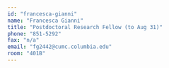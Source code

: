 ```yaml
---
id: "francesca-gianni"
name: "Francesca Gianni"
title: "Postdoctoral Research Fellow (to Aug 31)"
phone: "851-5292"
fax: "n/a"
email: "fg2442@cumc.columbia.edu"
room: "401B"
---
```

